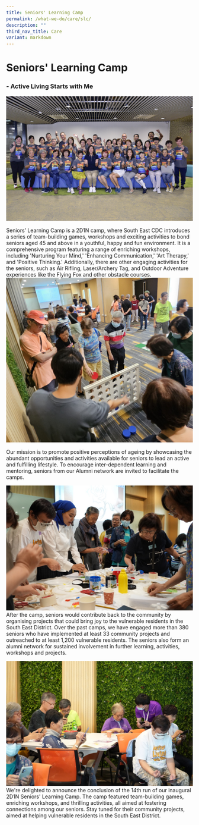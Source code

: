 ```yaml
---
title: Seniors' Learning Camp
permalink: /what-we-do/care/slc/
description: ""
third_nav_title: Care
variant: markdown
---
```

# Seniors' Learning Camp 
### - Active Living Starts with Me

![14TH Senior's Learning Camp Group Photo](/images/What%20We%20Do/CARE/IMG203.jpg)

Seniors’ Learning Camp is a 2D1N camp, where South East CDC introduces a series of team-building games, workshops and exciting activities to bond seniors aged 45 and above in a youthful, happy and fun environment. It is a comprehensive program featuring a range of enriching workshops, including 'Nurturing Your Mind,' 'Enhancing Communication,' 'Art Therapy,' and 'Positive Thinking.' Additionally, there are other engaging activities for the seniors, such as Air Rifling, Laser/Archery Tag, and Outdoor Adventure experiences like the Flying Fox and other obstacle courses.
![](/images/What%20We%20Do/CARE/20231102_102115.jpg)

Our mission is to promote positive perceptions of ageing by showcasing the abundant opportunities and activities available for seniors to lead an active and fulfilling lifestyle. To encourage inter-dependent learning and mentoring, seniors from our Alumni network are invited to facilitate the camps.

![](/images/What%20We%20Do/CARE/DSC00765_Large.jpeg)
After the camp, seniors would contribute back to the community by organising projects that could bring joy to the vulnerable residents in the South East District. Over the past camps, we have engaged more than 380 seniors who have implemented at least 33 community projects and outreached to at least 1,200 vulnerable residents. The seniors also form an alumni network for sustained involvement in further learning, activities, workshops and projects.

![](/images/What%20We%20Do/CARE/DSC00606_Large.jpeg)
We're delighted to announce the conclusion of the 14th run of our inaugural 2D1N Seniors' Learning Camp. The camp featured team-building games, enriching workshops, and thrilling activities, all aimed at fostering connections among our seniors.
Stay tuned for their community projects, aimed at helping vulnerable residents in the South East District.